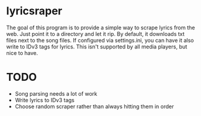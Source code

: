 # lyricsraper
The goal of this program is to provide a simple way to scrape lyrics from the web. Just point it to a directory and let it rip. By default, it 
downloads txt files next to the song files. If configured via settings.ini, you can have it also write to IDv3 tags for lyrics. This isn't supported by all media 
players, but nice to have. 


# TODO
- Song parsing needs a lot of work
- Write lyrics to IDv3 tags
- Choose random scraper rather than always hitting them in order